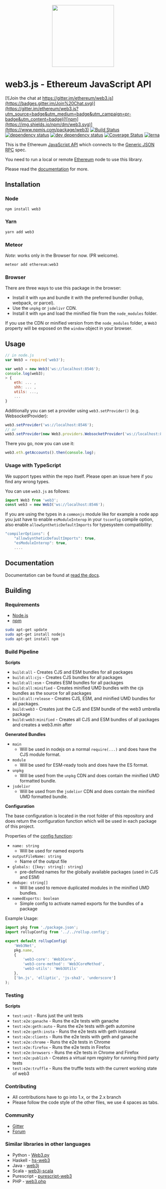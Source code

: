 <p align="center">
<img src="https://github.com/ethereum/web3.js/raw/1.x/web3js.jpg" width=200 />
</p>

# web3.js - Ethereum JavaScript API

[![Join the chat at https://gitter.im/ethereum/web3.js](https://badges.gitter.im/Join%20Chat.svg)](https://gitter.im/ethereum/web3.js?utm_source=badge&utm_medium=badge&utm_campaign=pr-badge&utm_content=badge)[![npm](https://img.shields.io/npm/dm/web3.svg)](https://www.npmjs.com/package/web3) [![Build Status][travis-image]][travis-url] [![dependency status][dep-image]][dep-url] [![dev dependency status][dep-dev-image]][dep-dev-url] [![Coverage Status][coveralls-image]][coveralls-url]
[![lerna](https://img.shields.io/badge/maintained%20with-lerna-cc00ff.svg)](https://lerna.js.org/)

This is the Ethereum [JavaScript API][docs]
which connects to the [Generic JSON RPC](https://github.com/ethereum/wiki/wiki/JSON-RPC) spec.

You need to run a local or remote [Ethereum](https://www.ethereum.org/) node to use this library.

Please read the [documentation][docs] for more.

## Installation

### Node

```bash
npm install web3
```

### Yarn

```bash
yarn add web3
```

### Meteor

_Note_: works only in the Browser for now. (PR welcome).

```bash
meteor add ethereum:web3
```

### Browser

There are three ways to use this package in the browser:

- Install it with ``npm`` and bundle it with the preferred bundler (rollup, webpack, or parcel).
- Use the ``unpkg`` or ``jsdelivr`` CDN.
- Install it with ``npm`` and load the minified file from the ``node_modules`` folder.

If you use the CDN or minified version from the ``node_modules`` folder, a ``Web3`` property will be exposed on the ``window`` object in your browser.

## Usage

```js
// in node.js
var Web3 = require('web3');

var web3 = new Web3('ws://localhost:8546');
console.log(web3);
> {
    eth: ... ,
    shh: ... ,
    utils: ...,
    ...
}
```

Additionally you can set a provider using `web3.setProvider()` (e.g. WebsocketProvider):

```js
web3.setProvider('ws://localhost:8546');
// or
web3.setProvider(new Web3.providers.WebsocketProvider('ws://localhost:8546'));
```

There you go, now you can use it:

```js
web3.eth.getAccounts().then(console.log);
```

### Usage with TypeScript

We support types within the repo itself. Please open an issue here if you find any wrong types.

You can use `web3.js` as follows:

```typescript
import Web3 from 'web3';
const web3 = new Web3('ws://localhost:8546');
```

If you are using the types in a `commonjs` module like for example a node app you just have to enable `esModuleInterop` in your `tsconfig` compile option, also enable `allowSyntheticDefaultImports` for typesystem compatibility:

```js
"compilerOptions": {
    "allowSyntheticDefaultImports": true,
    "esModuleInterop": true,
    ....
```

## Documentation

Documentation can be found at [read the docs][docs].

## Building

### Requirements

-   [Node.js](https://nodejs.org)
-   [npm](https://www.npmjs.com/)

```bash
sudo apt-get update
sudo apt-get install nodejs
sudo apt-get install npm
```

### Build Pipeline

**Scripts**

- ``build:all`` - Creates CJS and ESM bundles for all packages
- ``build:all:cjs`` - Creates CJS bundles for all packages
- ``build:all:esm`` - Creates ESM bundles for all packages
- ``build:all:minified`` - Creates minified UMD bundles with the cjs bundles as the source for all packages
- ``build:all:release`` - Creates CJS, ESM, and minified UMD bundles for all packages.
- ``build:web3`` - Creates just the CJS and ESM bundle of the web3 umbrella package
- ``build:web3:minified`` - Creates all CJS and ESM bundles of all packages and creates a web3.min after

**Generated Bundles**

- ``main`` 
  + Will be used in nodejs on a normal ``require(...)`` and does have the CJS module format.
- ``module``
  + Will be used for ESM-ready tools and does have the ES format.
- ``unpkg`` 
  + Will be used from the ``unpkg`` CDN and does contain the minified UMD formatted bundle.
- ``jsdelivr``
  + Will be used from the ``jsdelivr`` CDN and does contain the minified UMD formatted bundle.
  
**Configuration**

The base configuration is located in the root folder of this repository and does return the configuration function which will be used in each package of this project. 

Properties of the [config function](https://github.com/ethereum/web3.js/tree/1.x/rollup.config.js): 

- ``name: string``
  + Will be used for named exports
- ``outputFileName: string``
  + Name of the output file
- ``globals: {[key: string]: string}``
  + pre-defined names for the globally available packages (used in CJS and ESM)
- ``dedupe: string[]``
  + Will be used to remove duplicated modules in the minified UMD bundles.
- ``namedExports: boolean``
  + Simple config to activate named exports for the bundles of a package
  
Example Usage:
``` javascript
import pkg from './package.json';
import rollupConfig from '../../rollup.config';

export default rollupConfig(
    'Web3Net',
    pkg.name,
    {
        'web3-core': 'Web3Core',
        'web3-core-method': 'Web3CoreMethod',
        'web3-utils': 'Web3Utils'
    },
    ['bn.js', 'elliptic', 'js-sha3', 'underscore']
);
```


### Testing 

**Scripts**

- ``test:unit`` - Runs just the unit tests
- ``test:e2e:ganache`` - Runs the e2e tests with ganache
- ``test:e2e:geth:auto`` - Runs the e2e tests with geth automine
- ``test:e2e:geth:insta`` - Runs the e2e tests with geth instaseal
- ``test:e2e:clients`` - Runs the e2e tests with geth and ganache
- ``test:e2e:chrome`` - Runs the e2e tests in Chrome
- ``test:e2e:firefox`` - Runs the e2e tests in Firefox
- ``test:e2e:browsers`` - Runs the e2e tests in Chrome and Firefox
- ``test:e2e:publish`` - Creates a virtual npm registry for running third party tests
- ``test:e2e:truffle`` - Runs the truffle tests with the current working state of web3


### Contributing

-   All contributions have to go into 1.x, or the 2.x branch
-   Please follow the code style of the other files, we use 4 spaces as tabs.

### Community

-   [Gitter](https://gitter.im/ethereum/web3.js?source=orgpage)
-   [Forum](https://forum.ethereum.org/categories/ethereum-js)

### Similar libraries in other languages

-   Python - [Web3.py](https://github.com/ethereum/web3.py)
-   Haskell - [hs-web3](https://github.com/airalab/hs-web3)
-   Java - [web3j](https://github.com/web3j/web3j)
-   Scala - [web3j-scala](https://github.com/mslinn/web3j-scala)
-   Purescript - [purescript-web3](https://github.com/f-o-a-m/purescript-web3)
-   PHP - [web3.php](https://github.com/sc0Vu/web3.php)

[repo]: https://github.com/ethereum/web3.js
[docs]: http://web3js.readthedocs.io/
[npm-image]: https://badge.fury.io/js/web3.png
[npm-url]: https://npmjs.org/package/web3
[travis-image]: https://travis-ci.org/ethereum/web3.js.svg
[travis-url]: https://travis-ci.org/ethereum/web3.js
[dep-image]: https://david-dm.org/ethereum/web3.js.svg
[dep-url]: https://david-dm.org/ethereum/web3.js
[dep-dev-image]: https://david-dm.org/ethereum/web3.js/dev-status.svg
[dep-dev-url]: https://david-dm.org/ethereum/web3.js#info=devDependencies
[coveralls-image]: https://coveralls.io/repos/ethereum/web3.js/badge.svg?branch=master
[coveralls-url]: https://coveralls.io/r/ethereum/web3.js?branch=1.x
[waffle-image]: https://badge.waffle.io/ethereum/web3.js.svg?label=ready&title=Ready
[waffle-url]: https://waffle.io/ethereum/web3.js
